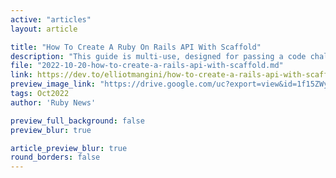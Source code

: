 ```yaml
---
active: "articles"
layout: article

title: "How To Create A Ruby On Rails API With Scaffold"
description: "This guide is multi-use, designed for passing a code challenge but could be useful for jumping into a new codebase, or refreshing your knowledge of ruby on rails, or getting a brief overview of how an MVC framework works."
file: "2022-10-20-how-to-create-a-rails-api-with-scaffold.md"
link: https://dev.to/elliotmangini/how-to-create-a-rails-api-with-scaffold-full-10-step-guide-in-5-minutes-29a5 
preview_image_link: "https://drive.google.com/uc?export=view&id=1f15ZWyKHWGi_27spOmuWsktznay24Xs_"
tags: Oct2022
author: 'Ruby News'

preview_full_background: false
preview_blur: true

article_preview_blur: true
round_borders: false
---
```

